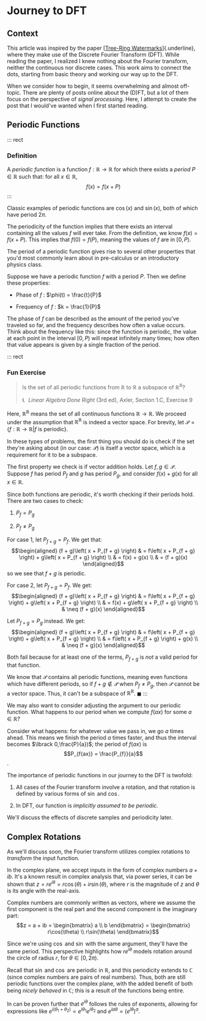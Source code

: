 # Journey to DFT

## Context 

This article was inspired by the paper [[Tree-Ring
Watermarks](https://arxiv.org/abs/2305.20030)]{.underline}, where they
make use of the Discrete Fourier Transform (DFT). While reading the
paper, I realized I knew nothing about the Fourier transform, neither
the continuous nor discrete cases. This work aims to connect the dots,
starting from basic theory and working our way up to the DFT.

When we consider how to begin, it seems overwhelming and almost
off-topic. There are plenty of posts online about the (D)FT, but a lot
of them focus on the perspective of *signal processing*. Here, I attempt
to create the post that I would've wanted when I first started reading.

## Periodic Functions

::: rect

### Definition

A *periodic function* is a function
$f:\mathbb{R} \rightarrow \mathbb{R}$ for which there exists a *period*
$P \in \mathbb{R}$ such that: for all $x \in \mathbb{R}$,
$$f(x) = f(x + P)$$
:::

Classic examples of periodic functions are $\cos(x)$ and $\sin(x)$, both
of which have period $2\pi$.

The periodicity of the function implies that there exists an interval
containing all the values $f$ will ever take. From the definition, we
know $f(x) = f(x + P)$. This implies that $f(0) = f(P)$, meaning the
values of $f$ are in $\lbrack 0,P)$.

The period of a periodic function gives rise to several other properties
that you'd most commonly learn about in pre-calculus or an introductory
physics class.

Suppose we have a periodic function $f$ with a period $P$. Then we
define these properties:

-   Phase of $f$ : $\phi(t) = \frac{t}{P}$

-   Frequency of $f$ : $k = \frac{1}{P}$

The phase of $f$ can be described as the amount of the period you've
traveled so far, and the frequency describes how often a value occurs.
Think about the frequency like this: since the function is periodic, the
value at each point in the interval $\lbrack 0,P)$ will repeat
infinitely many times; how often that value appears is given by a single
fraction of the period.

::: rect

### Fun Exercise

> Is the set of all periodic functions from $\mathbb{R}$ to $\mathbb{R}$
> a subspace of $\mathbb{R}^{\mathbb{R}}$?
>
> ℄  *Linear Algebra Done Right* (3rd ed), Axler, Section 1.C, Exercise
> 9

Here, $\mathbb{R}^{\mathbb{R}}$ means the set of all continuous
functions $\mathbb{R} \rightarrow \mathbb{R}$. We proceed under the
assumption that $\mathbb{R}^{\mathbb{R}}$ is indeed a vector space. For
brevity, let
$\mathcal{P} = \left\{ f:\mathbb{R} \rightarrow \mathbb{R}|f\text{ is periodic} \right\}$.

In these types of problems, the first thing you should do is check if
the set they're asking about (in our case: $\mathcal{P}$) is itself a
vector space, which is a requirement for it to be a subspace.

The first property we check is if vector addition holds. Let
$f,g \in \mathcal{P}$. Suppose $f$ has period $P_{f}$ and $g$ has period
$P_{g}$, and consider $f(x) + g(x)$ for all $x \in {\mathbb{R}}$.

Since both functions are periodic, it's worth checking if their periods
hold. There are two cases to check:

1.  $P_{f} = P_{g}$

2.  $P_{f} \neq P_{g}$

For case 1, let $P_{f + g} = P_{f}$. We get that: $$\begin{aligned}
(f + g)\left( x + P_{f + g} \right) & = f\left( x + P_{f + g} \right) + g\left( x + P_{f + g} \right) \\
 & = f(x) + g(x) \\
 & = (f + g)(x)
\end{aligned}$$ so we see that $f + g$ is periodic.

For case 2, let $P_{f + g} = P_{f}$. We get: $$\begin{aligned}
(f + g)\left( x + P_{f + g} \right) & = f\left( x + P_{f + g} \right) + g\left( x + P_{f + g} \right) \\
 & = f(x) + g\left( x + P_{f + g} \right) \\
 & \neq (f + g)(x)
\end{aligned}$$

Let $P_{f + g} = P_{g}$ instead. We get: $$\begin{aligned}
(f + g)\left( x + P_{f + g} \right) & = f\left( x + P_{f + g} \right) + g\left( x + P_{f + g} \right) \\
 & = f\left( x + P_{f + g} \right) + g(x) \\
 & \neq (f + g)(x)
\end{aligned}$$

Both fail because for at least one of the terms, $P_{f + g}$ is *not* a
valid period for that function.

We know that $\mathcal{P}$ contains all periodic functions, meaning even
functions which have different periods, so if $f + g \notin \mathcal{P}$
when $P_{f} \neq P_{g}$, then $\mathcal{P}$ cannot be a vector space.
Thus, it can't be a subspace of ${\mathbb{R}}^{\mathbb{R}}$.
$\blacksquare$
:::

We may also want to consider adjusting the argument to our periodic
function. What happens to our period when we compute $f(ax)$ for some
$a \in {\mathbb{R}}$?

Consider what happens: for whatever value we pass in, we go $a$ times
ahead. This means we finish the period $a$ times faster, and thus the
interval becomes $\lbrack 0,\frac{P}{a})$; the period of $f(ax)$ is
$$P_{f(ax)} = \frac{P_{f}}{a}$$.

The importance of periodic functions in our journey to the DFT is
twofold:

1.  All cases of the Fourier transform involve a rotation, and that
    rotation is defined by various forms of $\sin$ and $\cos$.

2.  In DFT, our function is *implicitly assumed to be periodic*.

We'll discuss the effects of discrete samples and periodicity later.

## Complex Rotations

As we'll discuss soon, the Fourier transform utilizes complex rotations
to *transform* the input function.

In the complex plane, we accept inputs in the form of complex numbers
$a + ib$. It's a known result in complex analysis that, via power
series, it can be shown that
$z = re^{i\theta} = r\cos(\theta) + ir\sin(\theta)$, where $r$ is the
magnitude of $z$ and $\theta$ is its angle with the real-axis.

Complex numbers are commonly written as vectors, where we assume the
first component is the real part and the second component is the
imaginary part: $$z = a + ib = \begin{bmatrix}
a \\
b
\end{bmatrix} = \begin{bmatrix}
r\cos(\theta) \\
r\sin(\theta)
\end{bmatrix}$$

Since we're using $\cos$ and $\sin$ with the same argument, they'll have
the same period. This perspective highlights how $re^{i\theta}$ models
rotation around the circle of radius $r$, for
$\theta \in \lbrack 0,2\pi)$.

Recall that $\sin$ and $\cos$ are periodic in $\mathbb{R}$, and this
periodicity extends to $\mathbb{C}$ (since complex numbers are pairs of
real numbers). Thus, both are still periodic functions over the complex
plane, with the added benefit of both being *nicely behaved* in
$\mathbb{C}$; this is a result of the functions being entire.

In can be proven further that $e^{i\theta}$ follows the rules of
exponents, allowing for expressions like
$e^{i\left( \theta_{1} + \theta_{2} \right)} = e^{i\theta_{1}}e^{i\theta_{2}}$
and $e^{ia\theta} = \left( e^{i\theta} \right)^{a}$.
